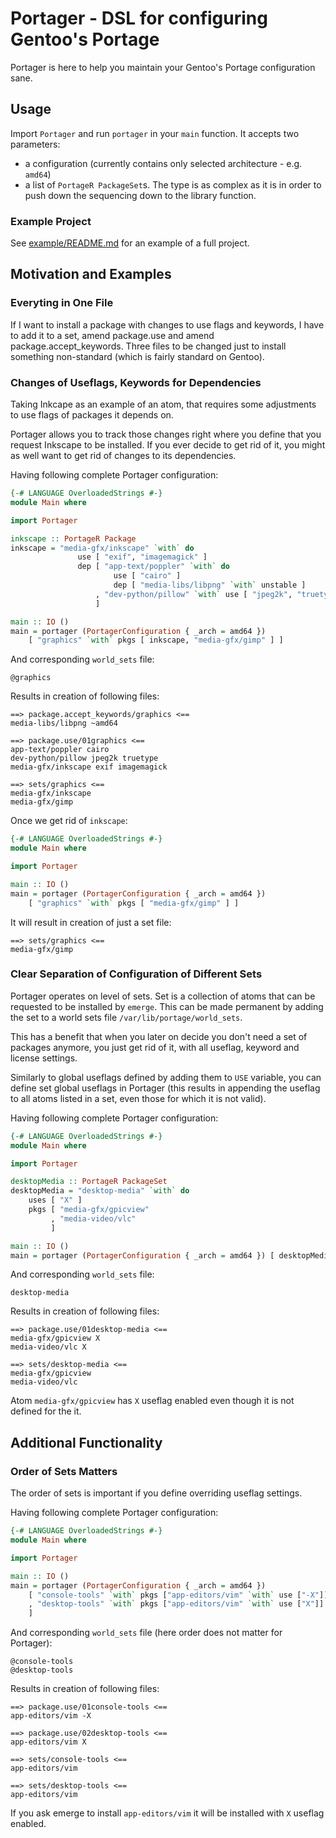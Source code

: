 # Portager - DSL for configuring Gentoo's Portage

Portager is here to help you maintain your Gentoo's Portage configuration sane. 

## Usage

Import `Portager` and run `portager` in your `main` function. It accepts two parameters:
- a configuration (currently contains only selected architecture - e.g. `amd64`)
- a list of `PortageR PackageSet`s. The type is as complex as it is in order to push down the sequencing down to the library function.

### Example Project

See [example/README.md](https://github.com/j1r1k/portager/blob/master/example/README.md) for an example of a full project.

## Motivation and Examples

### Everyting in One File

If I want to install a package with changes to use flags and keywords, I have to add it to a set, amend package.use and amend package.accept_keywords. Three files to be changed just to install something non-standard (which is fairly standard on Gentoo).

### Changes of Useflags, Keywords for Dependencies

Taking Inkcape as an example of an atom, that requires some adjustments to use flags of packages it depends on.

Portager allows you to track those changes right where you define that you request Inkscape to be installed. If you ever decide to get rid of it, you might as well want to get rid of changes to its dependencies.

Having following complete Portager configuration:

```haskell
{-# LANGUAGE OverloadedStrings #-}
module Main where

import Portager

inkscape :: PortageR Package
inkscape = "media-gfx/inkscape" `with` do
               use [ "exif", "imagemagick" ]
               dep [ "app-text/poppler" `with` do
                       use [ "cairo" ]
                       dep [ "media-libs/libpng" `with` unstable ]
                   , "dev-python/pillow" `with` use [ "jpeg2k", "truetype" ]
                   ]

main :: IO ()
main = portager (PortagerConfiguration { _arch = amd64 })
    [ "graphics" `with` pkgs [ inkscape, "media-gfx/gimp" ] ]
```

And corresponding `world_sets` file:
```
@graphics
```

Results in creation of following files:

```
==> package.accept_keywords/graphics <==
media-libs/libpng ~amd64

==> package.use/01graphics <==
app-text/poppler cairo
dev-python/pillow jpeg2k truetype
media-gfx/inkscape exif imagemagick

==> sets/graphics <==
media-gfx/inkscape
media-gfx/gimp
```

Once we get rid of `inkscape`:

```haskell
{-# LANGUAGE OverloadedStrings #-}
module Main where

import Portager

main :: IO ()
main = portager (PortagerConfiguration { _arch = amd64 })
    [ "graphics" `with` pkgs [ "media-gfx/gimp" ] ]
```

It will result in creation of just a set file:

```
==> sets/graphics <==
media-gfx/gimp
```

### Clear Separation of Configuration of Different Sets

Portager operates on level of sets. Set is a collection of atoms that can be requested to be installed by `emerge`. This can be made permanent by adding the set to a world sets file `/var/lib/portage/world_sets`.

This has a benefit that when you later on decide you don't need a set of packages anymore, you just get rid of it, with all useflag, keyword and license settings.

Similarly to global useflags defined by adding them to `USE` variable, you can define set global useflags in Portager (this results in appending the useflag to all atoms listed in a set, even those for which it is not valid).

Having following complete Portager configuration:

```haskell
{-# LANGUAGE OverloadedStrings #-}
module Main where

import Portager

desktopMedia :: PortageR PackageSet
desktopMedia = "desktop-media" `with` do
    uses [ "X" ]
    pkgs [ "media-gfx/gpicview"
         , "media-video/vlc"
         ]

main :: IO ()
main = portager (PortagerConfiguration { _arch = amd64 }) [ desktopMedia ]
```

And corresponding `world_sets` file:

```
desktop-media
```

Results in creation of following files:

```
==> package.use/01desktop-media <==
media-gfx/gpicview X
media-video/vlc X

==> sets/desktop-media <==
media-gfx/gpicview
media-video/vlc
```

Atom `media-gfx/gpicview` has `X` useflag enabled even though it is not defined for the it.

## Additional Functionality

### Order of Sets Matters

The order of sets is important if you define overriding useflag settings.

Having following complete Portager configuration:

```haskell
{-# LANGUAGE OverloadedStrings #-}
module Main where

import Portager

main :: IO ()
main = portager (PortagerConfiguration { _arch = amd64 })
    [ "console-tools" `with` pkgs ["app-editors/vim" `with` use ["-X"]]
    , "desktop-tools" `with` pkgs ["app-editors/vim" `with` use ["X"]]
    ]
```

And corresponding `world_sets` file (here order does not matter for Portager):

```
@console-tools
@desktop-tools
```

Results in creation of following files:

```
==> package.use/01console-tools <==
app-editors/vim -X

==> package.use/02desktop-tools <==
app-editors/vim X

==> sets/console-tools <==
app-editors/vim

==> sets/desktop-tools <==
app-editors/vim
```

If you ask emerge to install `app-editors/vim` it will be installed with `X` useflag enabled.
